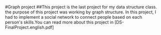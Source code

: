 #Graph project
##This project is the last project for my data structure class. the purpose of this project was working by graph structure.
In this project, I had to implement a social network to connect people based on each person's skills.You can read more about this project in [DS-FinalProject.english.pdf]
